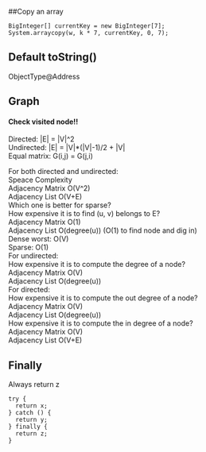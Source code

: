 ##Copy an array
```
BigInteger[] currentKey = new BigInteger[7];
System.arraycopy(w, k * 7, currentKey, 0, 7);
```

## Default toString()  
ObjectType@Address  

## Graph
#### Check visited node!!

Directed: |E| = |V|^2  
Undirected: |E| = |V|*(|V|-1)/2 + |V|  
Equal matrix: G(i,j) = G(j,i)  

For both directed and undirected:  
  Speace Complexity   
    Adjacency Matrix O(V^2)   
    Adjacency List O(V+E)  
    Which one is better for sparse?  
  How expensive it is to find (u, v) belongs to E?  
    Adjacency Matrix O(1)  
    Adjacency List O(degree(u)) (O(1) to find node and dig in)  
      Dense worst: O(V)  
      Sparse: O(1)  
For undirected:  
  How expensive it is to compute the degree of a node?  
    Adjacency Matrix O(V)   
    Adjacency List O(degree(u))    
For directed:  
  How expensive it is to compute the out degree of a node?  
    Adjacency Matrix O(V)   
    Adjacency List O(degree(u))    
  How expensive it is to compute the in degree of a node?  
    Adjacency Matrix O(V)   
    Adjacency List O(V+E)    

## Finally
Always return z  
```
try {
  return x;
} catch () {
  return y;
} finally {
  return z;
}
```
